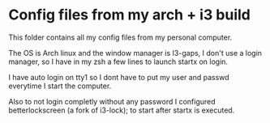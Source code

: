 # Config files from my arch + i3 build

This folder contains all my config files from my personal computer.

The OS is Arch linux and the window manager is I3-gaps, I don't use
a login manager, so I have in my zsh a few lines to launch startx on login.

I have auto login on tty1 so I dont have to put my user and passwd everytime I start
the computer.

Also to not login completly without any password I configured betterlockscreen
(a fork of i3-lock); to start after startx is executed.

